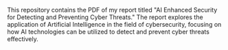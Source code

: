 This repository contains the PDF of my report titled "AI Enhanced Security for Detecting and Preventing Cyber Threats." 
The report explores the application of Artificial Intelligence in the field of cybersecurity, 
focusing on how AI technologies can be utilized to detect and prevent cyber threats effectively.
